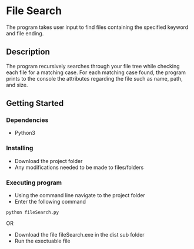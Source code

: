 # File Search

The program takes user input to find files containing the specified keyword and file ending.

## Description

The program recursively searches through your file tree while checking each file for a matching case. For each matching case found, the program prints to the console the attributes regarding the file such as name, path, and size. 

## Getting Started

### Dependencies

* Python3

### Installing

* Download the project folder
* Any modifications needed to be made to files/folders

### Executing program

* Using the command line navigate to the project folder
* Enter the following command
```
python fileSearch.py
```

OR

* Download the file fileSearch.exe in the dist sub folder
* Run the exectuable file

